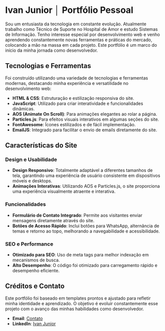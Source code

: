 # Ivan Junior │ Portfólio Pessoal


Sou um entusiasta da tecnologia em constante evolução. Atualmente trabalho como Técnico de Suporte no Hospital de Amor e estudo Sistemas de Informação. Tenho interesse especial por desenvolvimento web e venho aprendendo constantemente novas ferramentas e práticas do mercado, colocando a mão na massa em cada projeto. Este portfólio é um marco do início da minha jornada como desenvolvedor.

## Tecnologias e Ferramentas

Foi construído utilizando uma variedade de tecnologias e ferramentas modernas, destacando minha experiência e versatilidade no desenvolvimento web:

- **HTML & CSS**: Estruturação e estilização responsiva do site.
- **JavaScript**: Utilizado para criar interatividade e funcionalidades dinâmicas.
- **AOS (Animate On Scroll)**: Para animações elegantes ao rolar a página.
- **Particles.js**: Para efeitos visuais interativos em algumas seções do site.
- **FontAwesome**: Ícones estilizados e de fácil implementação.
- **EmailJS**: Integrado para facilitar o envio de emails diretamente do site.

## Características do Site

### Design e Usabilidade

- **Design Responsivo**: Totalmente adaptável a diferentes tamanhos de tela, garantindo uma experiência de usuário consistente em dispositivos móveis e desktops.
- **Animações Interativas**: Utilizando AOS e Particles.js, o site proporciona uma experiência visualmente atraente e interativa.

### Funcionalidades

- **Formulário de Contato Integrado**: Permite aos visitantes enviar mensagens diretamente através do site.
- **Botões de Acesso Rápido**: Inclui botões para WhatsApp, alternância de temas e retorno ao topo, melhorando a navegabilidade e acessibilidade.

### SEO e Performance

- **Otimizado para SEO**: Uso de meta tags para melhor indexação em mecanismos de busca.
- **Alto Desempenho**: O código foi otimizado para carregamento rápido e desempenho eficiente.

## Créditos e Contato

Este portfólio foi baseado em templates prontos e ajustado para refletir minha identidade e aprendizado. O objetivo é evoluir constantemente esse projeto com o avanço das minhas habilidades como desenvolvedor.

- **Email**: [Contato](ivanjunior_btos@hotmail.com)
- **LinkedIn**: [Ivan Junior](https://www.linkedin.com/in/ivan-junior-544a07a6/)